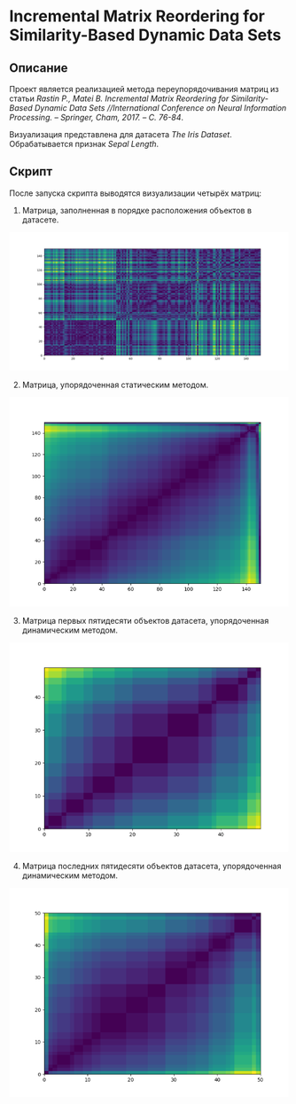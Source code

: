 # Incremental Matrix Reordering for Similarity-Based Dynamic Data Sets

## Описание

Проект является реализацией метода переупорядочивания матриц из статьи _Rastin P., Matei B. Incremental Matrix Reordering for Similarity-Based Dynamic Data Sets //International Conference on Neural Information Processing. – Springer, Cham, 2017. – С. 76-84_.

Визуализация представлена для датасета _The Iris Dataset_. Обрабатывается признак _Sepal Length_.

## Скрипт

После запуска скрипта выводятся визуализации четырёх матриц:

1. Матрица, заполненная в порядке расположения объектов в датасете.

![alt text](https://raw.githubusercontent.com/damirsib/Incremental-Matrix-Reordering-for-Similarity-Based-Dynamic-Data-Sets/master/images/Figure_1.png)

2. Матрица, упорядоченная статическим методом.

![alt text](https://raw.githubusercontent.com/damirsib/Incremental-Matrix-Reordering-for-Similarity-Based-Dynamic-Data-Sets/master/images/Figure_2.png)

3. Матрица первых пятидесяти объектов датасета, упорядоченная динамическим методом.

![alt text](https://raw.githubusercontent.com/damirsib/Incremental-Matrix-Reordering-for-Similarity-Based-Dynamic-Data-Sets/master/images/Figure_3.png)

4. Матрица последних пятидесяти объектов датасета, упорядоченная динамическим методом.

![alt text](https://raw.githubusercontent.com/damirsib/Incremental-Matrix-Reordering-for-Similarity-Based-Dynamic-Data-Sets/master/images/Figure_4.png)

